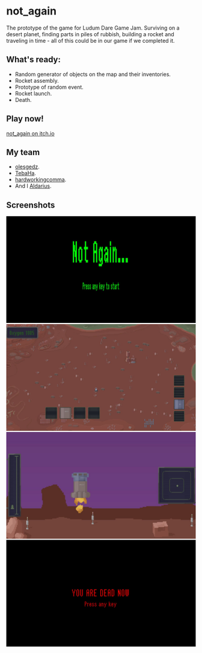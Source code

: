 # not_again
The prototype of the game for Ludum Dare Game Jam. Surviving on a desert planet, finding parts in piles of rubbish, building a rocket and traveling in time - all of this could be in our game if we completed it.

## What's ready:
* Random generator of objects on the map and their inventories.
* Rocket assembly.
* Prototype of random event.
* Rocket launch.
* Death.

## Play now!
[not_again on itch.io](https://lminta.itch.io/not-again)

## My team
* [olesgedz](https://github.com/olesgedz).
* [TebaHa](https://github.com/TebaHa).
* [hardworkingcomma](https://github.com/hardworkingcomma).
* And I [Aldarius](https://github.com/Aldarius).

## Screenshots
<img src = https://github.com/Aldarius/not_again/blob/master/screens/screen_0.JPG>
<img src = https://github.com/Aldarius/not_again/blob/master/screens/screen_1.JPG>
<img src = https://github.com/Aldarius/not_again/blob/master/screens/screen_2.JPG>
<img src = https://github.com/Aldarius/not_again/blob/master/screens/screen_3.JPG>
